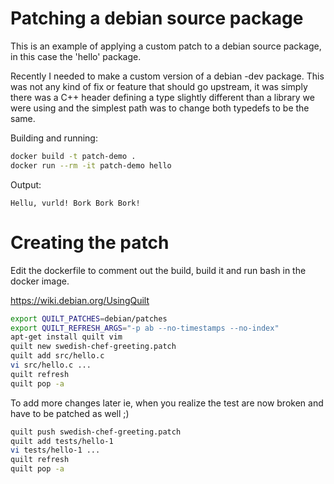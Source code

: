 # Patching a debian source package

This is an example of applying a custom patch to a debian source package, in this case the 'hello' package.

Recently I needed to make a custom version of a debian -dev package.  This was not any kind of fix or feature that should go upstream, it was simply there was a C++ header defining a type slightly different than a library we were using and the simplest path was to change both typedefs to be the same.

Building and running:

```bash
docker build -t patch-demo .
docker run --rm -it patch-demo hello
```

Output:

```
Hellu, vurld! Bork Bork Bork!
```

# Creating the patch

Edit the dockerfile to comment out the build, build it and run bash in the docker image.

https://wiki.debian.org/UsingQuilt

```bash
export QUILT_PATCHES=debian/patches
export QUILT_REFRESH_ARGS="-p ab --no-timestamps --no-index"
apt-get install quilt vim
quilt new swedish-chef-greeting.patch
quilt add src/hello.c 
vi src/hello.c ...
quilt refresh
quilt pop -a
```

To add more changes later ie, when you realize the test are now broken and have to be patched as well ;)

```bash
quilt push swedish-chef-greeting.patch
quilt add tests/hello-1
vi tests/hello-1 ...
quilt refresh
quilt pop -a
```